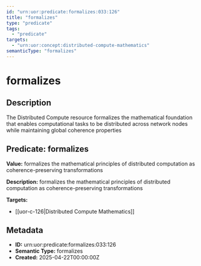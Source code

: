 ```yaml
---
id: "urn:uor:predicate:formalizes:033:126"
title: "formalizes"
type: "predicate"
tags:
  - "predicate"
targets:
  - "urn:uor:concept:distributed-compute-mathematics"
semanticType: "formalizes"
---
```


# formalizes

## Description

The Distributed Compute resource formalizes the mathematical foundation that enables computational tasks to be distributed across network nodes while maintaining global coherence properties

## Predicate: formalizes

**Value:** formalizes the mathematical principles of distributed computation as coherence-preserving transformations

**Description:** formalizes the mathematical principles of distributed computation as coherence-preserving transformations

**Targets:**

- [[uor-c-126|Distributed Compute Mathematics]]

## Metadata

- **ID:** urn:uor:predicate:formalizes:033:126
- **Semantic Type:** formalizes
- **Created:** 2025-04-22T00:00:00Z
